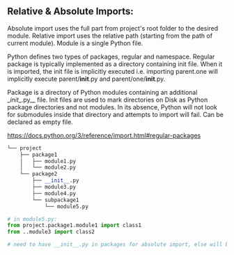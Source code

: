 ## Relative & Absolute Imports:
Absolute import uses the full part from project's root folder to the desired module. Relative import uses the relative path (starting from the path of current module). Module is a single Python file.  

Python defines two types of packages, regular and namespace. Regular package is typically implemented as a directory containing init file. When it is imported, the init file is implicitly executed i.e. importing parent.one will implicitly execute parent/__init__.py and parent/one/__init__.py. 

Package is a directory of Python modules containing an additional \__init__.py\__ file. Init files are used to mark directories on Disk as Python package directories and not modules. In its absence, Python will not look for submodules inside that directory and attempts to import will fail. Can be declared as empty file.  

https://docs.python.org/3/reference/import.html#regular-packages

```python
└── project
    ├── package1
    │   ├── module1.py
    │   └── module2.py
    └── package2
        ├── __init__.py
        ├── module3.py
        ├── module4.py
        └── subpackage1
            └── module5.py

# in module5.py:
from project.package1.module1 import class1
from ..module3 import class2 

# need to have __init__.py in packages for absolute import, else will be read as 'module' by Python
